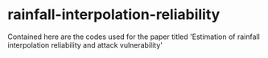 # rainfall-interpolation-reliability
Contained here are the codes used for the paper titled 'Estimation of rainfall interpolation reliability and attack vulnerability'
